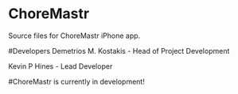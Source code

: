 # ChoreMastr
Source files for ChoreMastr iPhone app.

#Developers
Demetrios M. Kostakis - Head of Project Development

Kevin P Hines - Lead Developer

#ChoreMastr is currently in development!
